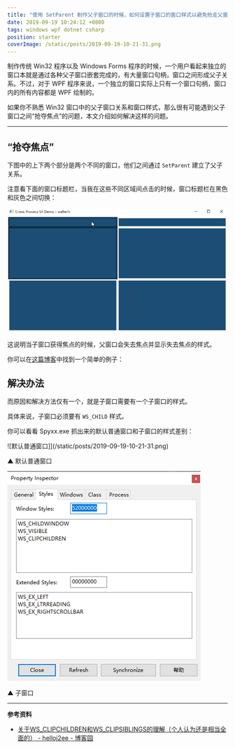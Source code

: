 ```yaml
---
title: "使用 SetParent 制作父子窗口的时候，如何设置子窗口的窗口样式以避免抢走父窗口的焦点"
date: 2019-09-19 10:24:12 +0800
tags: windows wpf dotnet csharp
position: starter
coverImage: /static/posts/2019-09-19-10-21-31.png
---
```


制作传统 Win32 程序以及 Windows Forms 程序的时候，一个用户看起来独立的窗口本就是通过各种父子窗口嵌套完成的，有大量窗口句柄，窗口之间形成父子关系。不过，对于 WPF 程序来说，一个独立的窗口实际上只有一个窗口句柄，窗口内的所有内容都是 WPF 绘制的。

如果你不熟悉 Win32 窗口中的父子窗口关系和窗口样式，那么很有可能遇到父子窗口之间“抢夺焦点”的问题，本文介绍如何解决这样的问题。

---

<div id="toc"></div>

## “抢夺焦点”

下图中的上下两个部分是两个不同的窗口，他们之间通过 `SetParent` 建立了父子关系。

注意看下面的窗口标题栏，当我在这些不同区域间点击的时候，窗口标题栏在黑色和灰色之间切换：

![抢夺焦点](/static/posts/2019-09-19-activation-between-parent-child-windows.gif)

这说明当子窗口获得焦点的时候，父窗口会失去焦点并显示失去焦点的样式。

你可以在[这篇博客](/post/hosted-hwnd-must-be-a-child-window)中找到一个简单的例子：

## 解决办法

而原因和解决方法仅有一个，就是子窗口需要有一个子窗口的样式。

具体来说，子窗口必须要有 `WS_CHILD` 样式。

你可以看看 Spyxx.exe 抓出来的默认普通窗口和子窗口的样式差别：

![默认普通窗口]](/static/posts/2019-09-19-10-21-31.png)

▲ 默认普通窗口

![子窗口](/static/posts/2019-09-19-10-21-47.png)

▲ 子窗口

---

**参考资料**

- [关于WS_CLIPCHILDREN和WS_CLIPSIBLINGS的理解（个人认为还是相当全面的） - helloj2ee - 博客园](https://www.cnblogs.com/helloj2ee/archive/2009/05/29/1491822.html)

